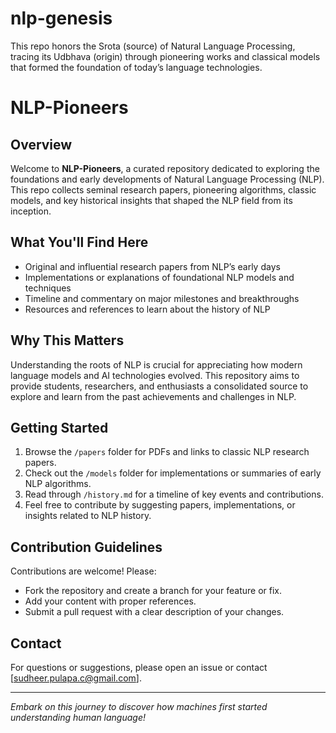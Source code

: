 # nlp-genesis
This repo honors the Srota (source) of Natural Language Processing, tracing its Udbhava (origin) through pioneering works and classical models that formed the foundation of today’s language technologies.

# NLP-Pioneers

## Overview

Welcome to **NLP-Pioneers**, a curated repository dedicated to exploring the foundations and early developments of Natural Language Processing (NLP). This repo collects seminal research papers, pioneering algorithms, classic models, and key historical insights that shaped the NLP field from its inception.

## What You'll Find Here

- Original and influential research papers from NLP’s early days
- Implementations or explanations of foundational NLP models and techniques
- Timeline and commentary on major milestones and breakthroughs
- Resources and references to learn about the history of NLP

## Why This Matters

Understanding the roots of NLP is crucial for appreciating how modern language models and AI technologies evolved. This repository aims to provide students, researchers, and enthusiasts a consolidated source to explore and learn from the past achievements and challenges in NLP.

## Getting Started

1. Browse the `/papers` folder for PDFs and links to classic NLP research papers.
2. Check out the `/models` folder for implementations or summaries of early NLP algorithms.
3. Read through `/history.md` for a timeline of key events and contributions.
4. Feel free to contribute by suggesting papers, implementations, or insights related to NLP history.

## Contribution Guidelines

Contributions are welcome! Please:

- Fork the repository and create a branch for your feature or fix.
- Add your content with proper references.
- Submit a pull request with a clear description of your changes.

## Contact

For questions or suggestions, please open an issue or contact [sudheer.pulapa.c@gmail.com].

---

*Embark on this journey to discover how machines first started understanding human language!*


